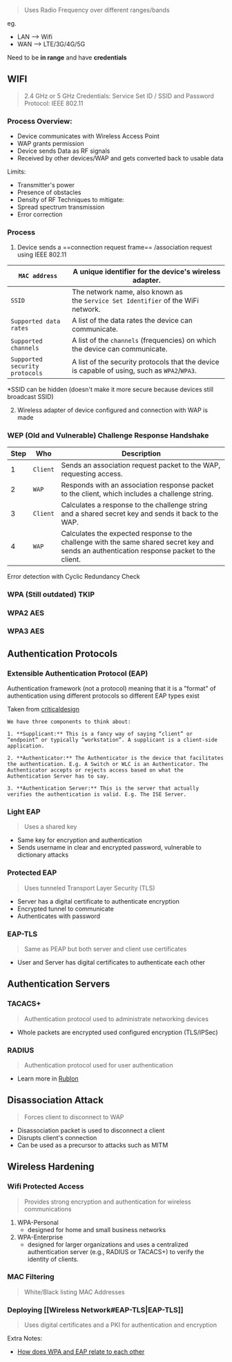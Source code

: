 >Uses Radio Frequency over different ranges/bands

eg. 
- LAN --> Wifi
- WAN --> LTE/3G/4G/5G

Need to be **in range** and have **credentials**

## WIFI
> 2.4 GHz or 5 GHz
> Credentials: Service Set ID / SSID and Password
> Protocol: IEEE 802.11

### Process Overview:
- Device communicates with Wireless Access Point
- WAP grants permission
- Device sends Data as RF signals
- Received by other devices/WAP and gets converted back to usable data

Limits:
- Transmitter's power
- Presence of obstacles
- Density of RF
Techniques to mitigate:
- Spread spectrum transmission
- Error correction

### Process

1. Device sends a ==connection request frame== /association request using IEEE 802.11

| `MAC address`                  | A unique identifier for the device's wireless adapter.                                       |
| ------------------------------ | -------------------------------------------------------------------------------------------- |
| `SSID`                         | The network name, also known as the `Service Set Identifier` of the WiFi network.            |
| `Supported data rates`         | A list of the data rates the device can communicate.                                         |
| `Supported channels`           | A list of the `channels` (frequencies) on which the device can communicate.                  |
| `Supported security protocols` | A list of the security protocols that the device is capable of using, such as `WPA2`/`WPA3`. |
*SSID can be hidden (doesn't make it more secure because devices still broadcast SSID)

2. Wireless adapter of device configured and connection with WAP is made

### WEP (Old and Vulnerable) Challenge Response Handshake

| **Step** | **Who**  | **Description**                                                                                                                              |
| -------- | -------- | -------------------------------------------------------------------------------------------------------------------------------------------- |
| 1        | `Client` | Sends an association request packet to the WAP, requesting access.                                                                           |
| 2        | `WAP`    | Responds with an association response packet to the client, which includes a challenge string.                                               |
| 3        | `Client` | Calculates a response to the challenge string and a shared secret key and sends it back to the WAP.                                          |
| 4        | `WAP`    | Calculates the expected response to the challenge with the same shared secret key and sends an authentication response packet to the client. |
Error detection with Cyclic Redundancy Check

### WPA (Still outdated) TKIP


### WPA2 AES


### WPA3 AES


## Authentication Protocols

### Extensible Authentication Protocol (EAP)
Authentication framework (not a protocol) meaning that it is a "format" of authentication using different protocols so different EAP types exist

Taken from [criticaldesign](https://www.criticaldesign.net/post/peap-vs-eap-tls)
```
We have three components to think about:

1. **Supplicant:** This is a fancy way of saying “client” or “endpoint” or typically “workstation”. A supplicant is a client-side application.
    
2. **Authenticator:** The Authenticator is the device that facilitates the authentication. E.g. A Switch or WLC is an Authenticator. The Authenticator accepts or rejects access based on what the Authentication Server has to say.
    
3. **Authentication Server:** This is the server that actually verifies the authentication is valid. E.g. The ISE Server.
```
### Light EAP 
>Uses a shared key
- Same key for encryption and authentication
- Sends username in clear and encrypted password, vulnerable to dictionary attacks
### Protected EAP
>Uses tunneled Transport Layer Security (TLS)
- Server has a digital certificate to authenticate encryption
- Encrypted tunnel to communicate
- Authenticates with password

### EAP-TLS
> Same as PEAP but both server and client use certificates
- User and Server has digital certificates to authenticate each other

## Authentication Servers

### TACACS+
>Authentication protocol used to administrate networking devices
- Whole packets are encrypted used configured encryption (TLS/IPSec)
### RADIUS
>Authentication protocol used for user authentication
- Learn more in [Rublon](https://rublon.com/blog/radius-vs-tacacs/#:~:text=The%20main%20difference%20between%20RADIUS,devices%20like%20routers%20and%20switches.)

## Disassociation Attack
> Forces client to disconnect to WAP
- Disassociation packet is used to disconnect a client
- Disrupts client's connection
- Can be used as a precursor to attacks such as MITM

## Wireless Hardening

### Wifi Protected Access
>Provides strong encryption and authentication for wireless communications

1. WPA-Personal
	- designed for home and small business networks
2. WPA-Enterprise
	- designed for larger organizations and uses a centralized authentication server (e.g., RADIUS or TACACS+) to verify the identity of clients.
### MAC Filtering
>White/Black listing MAC Addresses

### Deploying [[Wireless Network#EAP-TLS|EAP-TLS]]
>Uses digital certificates and a PKI for authentication and encryption


Extra Notes:
- [How does WPA and EAP relate to each other](https://superuser.com/questions/373453/802-1x-what-exactly-is-it-regarding-wpa-and-eap)